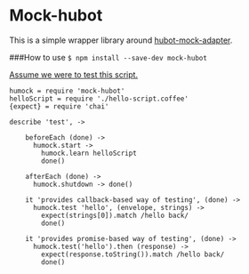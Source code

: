 Mock-hubot
==========
This is a simple wrapper library around [hubot-mock-adapter](https://github.com/blalor/hubot-mock-adapter).

###How to use
`$ npm install --save-dev mock-hubot`

 [Assume we were to test this script.](test/hello-script.coffee)

```
humock = require 'mock-hubot'
helloScript = require './hello-script.coffee'
{expect} = require 'chai'

describe 'test', ->

    beforeEach (done) ->
      humock.start ->
        humock.learn helloScript
        done()

    afterEach (done) ->
      humock.shutdown -> done()

    it 'provides callback-based way of testing', (done) ->
      humock.test 'hello', (envelope, strings) ->
        expect(strings[0]).match /hello back/
        done()

    it 'provides promise-based way of testing', (done) ->
      humock.test('hello').then (response) ->
        expect(response.toString()).match /hello back/
        done()

```
